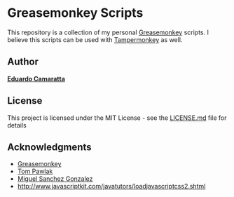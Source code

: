 # Greasemonkey Scripts

This repository is a collection of my personal [Greasemonkey](https://addons.mozilla.org/en-US/firefox/addon/greasemonkey) scripts. I believe this scripts can be used with [Tampermonkey](https://chrome.google.com/webstore/detail/tampermonkey/dhdgffkkebhmkfjojejmpbldmpobfkfo?hl=en) as well.

## Author

**[Eduardo Camaratta](https://github.com/eduardocamaratta)**

## License

This project is licensed under the MIT License - see the [LICENSE.md](LICENSE.md) file for details

## Acknowledgments

* [Greasemonkey](https://addons.mozilla.org/en-US/firefox/addon/greasemonkey)
* [Tom Pawlak](https://blog.tompawlak.org/calculate-checksum-hash-nodejs-javascript)
* [Miguel Sanchez Gonzalez](http://stackoverflow.com/a/11295106)
* http://www.javascriptkit.com/javatutors/loadjavascriptcss2.shtml